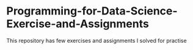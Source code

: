 # Programming-for-Data-Science-Exercise-and-Assignments
This repository has few exercises and assignments I solved for practise
